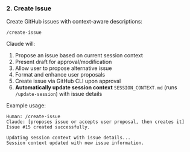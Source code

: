 ### 2. Create Issue
Create GitHub issues with context-aware descriptions:

`/create-issue`

Claude will:
1. Propose an issue based on current session context
2. Present draft for approval/modification
3. Allow user to propose alternative issue
4. Format and enhance user proposals
5. Create issue via GitHub CLI upon approval
6. **Automatically update session context** `SESSION_CONTEXT.md` (runs `/update-session`) with issue details

Example usage:
```
Human: /create-issue
Claude: [proposes issue or accepts user proposal, then creates it]
Issue #15 created successfully.

Updating session context with issue details...
Session context updated with new issue information.
```
